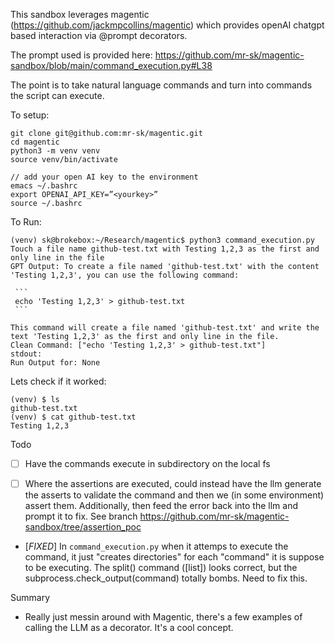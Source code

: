 This sandbox leverages magentic (https://github.com/jackmpcollins/magentic) which provides openAI chatgpt based interaction
via @prompt decorators. 

The prompt used is provided here: https://github.com/mr-sk/magentic-sandbox/blob/main/command_execution.py#L38

The point is to take natural language commands and turn into commands the script can execute. 

To setup:

    git clone git@github.com:mr-sk/magentic.git
    cd magentic
    python3 -m venv venv
    source venv/bin/activate

    // add your open AI key to the environment
    emacs ~/.bashrc
    export OPENAI_API_KEY=”<yourkey>”
    source ~/.bashrc

To Run:

    (venv) sk@brokebox:~/Research/magentic$ python3 command_execution.py Touch a file name github-test.txt with Testing 1,2,3 as the first and only line in the file
    GPT Output: To create a file named 'github-test.txt' with the content 'Testing 1,2,3', you can use the following command:

     ```
     echo 'Testing 1,2,3' > github-test.txt
     ```

    This command will create a file named 'github-test.txt' and write the text 'Testing 1,2,3' as the first and only line in the file.
    Clean Command: ["echo 'Testing 1,2,3' > github-test.txt"]
    stdout: 
    Run Output for: None
    
Lets check if it worked:

    (venv) $ ls
    github-test.txt   
    (venv) $ cat github-test.txt 
    Testing 1,2,3

Todo
* [ ] Have the commands execute in subdirectory on the local fs

* [ ] Where the assertions are executed, could instead have the llm generate the asserts to validate the command and then we (in some environment) assert them. Additionally, then feed the error back into the llm and prompt it to fix. See branch https://github.com/mr-sk/magentic-sandbox/tree/assertion_poc

* [*FIXED*] In `command_execution.py` when it attemps to execute the command, it just "creates directories" for each "command" it is suppose to be executing. The split() command ([list]) looks correct, but the subprocess.check_output(command) totally bombs. Need to fix this.

Summary

* Really just messin around with Magentic, there's a few examples of calling the LLM as a decorator. It's a cool concept.
